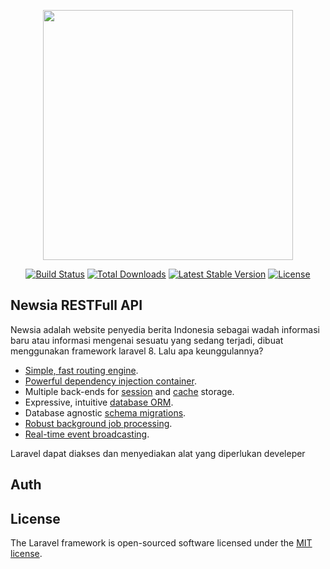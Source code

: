 <p align="center"><a href="https://laravel.com" target="_blank"><img src="https://raw.githubusercontent.com/laravel/art/master/logo-lockup/5%20SVG/2%20CMYK/1%20Full%20Color/laravel-logolockup-cmyk-red.svg" width="400"></a></p>

<p align="center">
<a href="https://travis-ci.org/laravel/framework"><img src="https://travis-ci.org/laravel/framework.svg" alt="Build Status"></a>
<a href="https://packagist.org/packages/laravel/framework"><img src="https://img.shields.io/packagist/dt/laravel/framework" alt="Total Downloads"></a>
<a href="https://packagist.org/packages/laravel/framework"><img src="https://img.shields.io/packagist/v/laravel/framework" alt="Latest Stable Version"></a>
<a href="https://packagist.org/packages/laravel/framework"><img src="https://img.shields.io/packagist/l/laravel/framework" alt="License"></a>
</p>

## Newsia RESTFull API

Newsia adalah website penyedia berita Indonesia sebagai wadah informasi baru atau informasi mengenai sesuatu yang sedang terjadi, dibuat menggunakan framework laravel 8. Lalu apa keunggulannya? 

- [Simple, fast routing engine](https://laravel.com/docs/routing).
- [Powerful dependency injection container](https://laravel.com/docs/container).
- Multiple back-ends for [session](https://laravel.com/docs/session) and [cache](https://laravel.com/docs/cache) storage.
- Expressive, intuitive [database ORM](https://laravel.com/docs/eloquent).
- Database agnostic [schema migrations](https://laravel.com/docs/migrations).
- [Robust background job processing](https://laravel.com/docs/queues).
- [Real-time event broadcasting](https://laravel.com/docs/broadcasting).

Laravel dapat diakses dan menyediakan alat yang diperlukan develeper

## Auth

<p align=“center”>
<a href="https://imgur.com/729b2430-209b-4629-be0b-9d50d5e9b4fb“><img src=”https://imgur.com/729b2430-209b-4629-be0b-9d50d5e9b4fb" alt=“Build Status”></a>



## License

The Laravel framework is open-sourced software licensed under the [MIT license](https://opensource.org/licenses/MIT).
